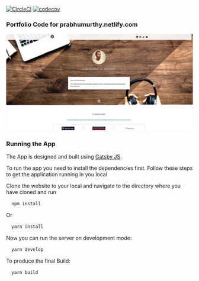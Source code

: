 [![CircleCI](https://circleci.com/gh/prabhuignoto/myportfolio.svg?style=svg)](https://circleci.com/gh/prabhuignoto/myportfolio)
[![codecov](https://codecov.io/gh/prabhuignoto/myportfolio/branch/master/graph/badge.svg)](https://codecov.io/gh/prabhuignoto/myportfolio)


### Portfolio Code for prabhumurthy.netlify.com

![Website front](/src/assets/md-file-screenshot.jpg)

### Running the App

The App is designed and built using <a href="http://gatsbyjs.org">Gatsby JS</a>.

To run the app you need to install the dependencies first.
Follow these steps to get the application running in you local

Clone the website to your local and navigate to the directory where you have cloned and run

```javascript
  npm install
```

  Or

```javascript
  yarn install
```

Now you can run the server on development mode:

```javascript
  yarn develop
```

To produce the final Build:

```javascript
  yarn build
```

